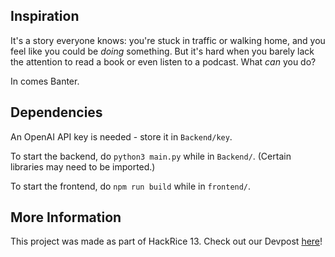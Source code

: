 ## Inspiration

It's a story everyone knows: you're stuck in traffic or walking home, and you feel like you could be _doing_ something. But it's hard when you barely lack the attention to read a book or even listen to a podcast. What _can_ you do?

In comes Banter.

## Dependencies

An OpenAI API key is needed - store it in `Backend/key`.

To start the backend, do `python3 main.py` while in `Backend/`. (Certain libraries may need to be imported.)

To start the frontend, do `npm run build` while in `frontend/`.

## More Information

This project was made as part of HackRice 13. Check out our Devpost [here](https://Devpost.com/software/banter)!
